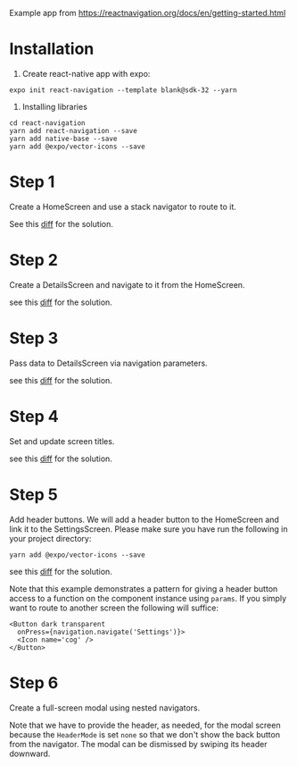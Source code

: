Example app from https://reactnavigation.org/docs/en/getting-started.html

# Installation
1. Create react-native app with expo:
```
expo init react-navigation --template blank@sdk-32 --yarn
```
1. Installing libraries
```
cd react-navigation
yarn add react-navigation --save
yarn add native-base --save
yarn add @expo/vector-icons --save
```

# Step 1
Create a HomeScreen and use a stack navigator to route to it.

See this [diff](https://github.com/lubaochuan/react-navigation/commit/5c11c9aca0bb340f4c3831ff5c5dbd3788f8974a) for the solution.

# Step 2
Create a DetailsScreen and navigate to it from the HomeScreen.

see this [diff](https://github.com/lubaochuan/react-navigation/commit/4c7b36f020345283605d3dd3d6316ea863b1a7be) for the solution.

# Step 3
Pass data to DetailsScreen via navigation parameters.

see this [diff](https://github.com/lubaochuan/react-navigation/commit/17989bc3cda12a4f37670cbe1ea469b33af1797b) for the solution.

# Step 4
Set and update screen titles.

see this [diff](https://github.com/lubaochuan/react-navigation/commit/4f68a6053d5d7c1f01e94867b1a0908327e12133) for the solution.

# Step 5
Add header buttons. We will add a header button to the HomeScreen and
link it to the SettingsScreen. Please make sure you have run the following in your project
directory:
```
yarn add @expo/vector-icons --save
```

see this [diff](https://github.com/lubaochuan/react-navigation/commit/e475fa80ec79631ba9090f56e913d1ebdfb6309b) for the solution.

Note that this example demonstrates a pattern for giving a header button
access to a function on the component instance using `params`. If you simply
want to route to another screen the following will suffice:
```
<Button dark transparent
  onPress={navigation.navigate('Settings')}>
  <Icon name='cog' />
</Button>
```

# Step 6
Create a full-screen modal using nested navigators.

Note that we have to provide the header, as needed, for the modal screen because the `HeaderMode` is set `none` so that we don't show the back button from the navigator. The modal can be dismissed by swiping its header downward.
